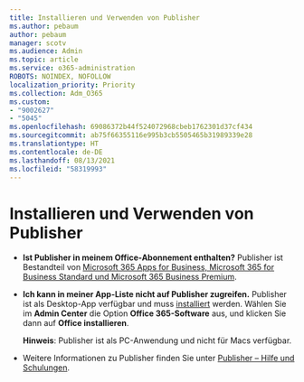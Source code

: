 ```yaml
---
title: Installieren und Verwenden von Publisher
ms.author: pebaum
author: pebaum
manager: scotv
ms.audience: Admin
ms.topic: article
ms.service: o365-administration
ROBOTS: NOINDEX, NOFOLLOW
localization_priority: Priority
ms.collection: Adm_O365
ms.custom:
- "9002627"
- "5045"
ms.openlocfilehash: 69086372b44f524072968cbeb1762301d37cf434
ms.sourcegitcommit: ab75f66355116e995b3cb5505465b31989339e28
ms.translationtype: HT
ms.contentlocale: de-DE
ms.lasthandoff: 08/13/2021
ms.locfileid: "58319993"
---
```

# <a name="install-and-use-publisher"></a>Installieren und Verwenden von Publisher

- **Ist Publisher in meinem Office-Abonnement enthalten?** Publisher ist Bestandteil von [Microsoft 365 Apps for Business, Microsoft 365 for Business Standard und Microsoft 365 Business Premium](https://products.office.com/compare-all-microsoft-office-products?activetab=tab:primaryr2).
- **Ich kann in meiner App-Liste nicht auf Publisher zugreifen.**  Publisher ist als Desktop-App verfügbar und muss [installiert](https://support.office.com/article/Install-Office-apps-from-Office-365-dcf2d841-dac7-455b-9a77-fc8f7ee92702) werden. Wählen Sie im **Admin Center** die Option **Office 365-Software** aus, und klicken Sie dann auf **Office installieren**. 

    **Hinweis**: Publisher ist als PC-Anwendung und nicht für Macs verfügbar.
- Weitere Informationen zu Publisher finden Sie unter [Publisher – Hilfe und Schulungen](https://support.office.com/publisher).
